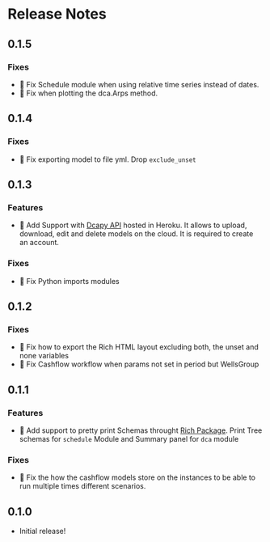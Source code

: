 # Release Notes

## 0.1.5
### Fixes
* 👷 Fix Schedule module when using relative time series instead of dates.
* 👷 Fix when plotting the dca.Arps method.


## 0.1.4
### Fixes
* 👷 Fix exporting model to file yml. Drop `exclude_unset`

## 0.1.3
### Features
* 🎨 Add Support with [Dcapy API](https://dcapyapi.herokuapp.com/) hosted in Heroku. It allows to  upload, download, edit and delete models on the cloud. It is required to create an account.

### Fixes
* 👷 Fix Python imports modules

## 0.1.2
### Fixes
* 👷 Fix how to export the Rich HTML layout excluding both, the unset and none variables
* 👷 Fix Cashflow workflow when params not set in period but WellsGroup


## 0.1.1

### Features
* 🎨 Add support to pretty print Schemas throught [Rich Package](https://github.com/willmcgugan/rich). Print Tree schemas for `schedule` Module and Summary panel for `dca` module

### Fixes
* 👷 Fix the how the cashflow models store on the instances to be able to run multiple times different scenarios.

## 0.1.0

* Initial release!
